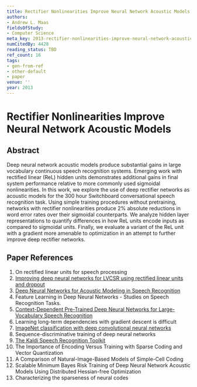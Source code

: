 ```yaml
---
title: Rectifier Nonlinearities Improve Neural Network Acoustic Models
authors:
- Andrew L. Maas
fieldsOfStudy:
- Computer Science
meta_key: 2013-rectifier-nonlinearities-improve-neural-network-acoustic-models
numCitedBy: 4428
reading_status: TBD
ref_count: 16
tags:
- gen-from-ref
- other-default
- paper
venue: ''
year: 2013
---
```


# Rectifier Nonlinearities Improve Neural Network Acoustic Models

## Abstract

Deep neural network acoustic models produce substantial gains in large vocabulary continuous speech recognition systems. Emerging work with rectified linear (ReL) hidden units demonstrates additional gains in final system performance relative to more commonly used sigmoidal nonlinearities. In this work, we explore the use of deep rectifier networks as acoustic models for the 300 hour Switchboard conversational speech recognition task. Using simple training procedures without pretraining, networks with rectifier nonlinearities produce 2% absolute reductions in word error rates over their sigmoidal counterparts. We analyze hidden layer representations to quantify differences in how ReL units encode inputs as compared to sigmoidal units. Finally, we evaluate a variant of the ReL unit with a gradient more amenable to optimization in an attempt to further improve deep rectifier networks.

## Paper References

1. On rectified linear units for speech processing
2. [Improving deep neural networks for LVCSR using rectified linear units and dropout](2013-improving-deep-neural-networks-for-lvcsr-using-rectified-linear-units-and-dropout)
3. [Deep Neural Networks for Acoustic Modeling in Speech Recognition](2012-deep-neural-networks-for-acoustic-modeling-in-speech-recognition)
4. Feature Learning in Deep Neural Networks - Studies on Speech Recognition Tasks.
5. [Context-Dependent Pre-Trained Deep Neural Networks for Large-Vocabulary Speech Recognition](2012-context-dependent-pre-trained-deep-neural-networks-for-large-vocabulary-speech-recognition)
6. Learning long-term dependencies with gradient descent is difficult
7. [ImageNet classification with deep convolutional neural networks](2012-alexnet.md)
8. Sequence-discriminative training of deep neural networks
9. [The Kaldi Speech Recognition Toolkit](2011-the-kaldi-speech-recognition-toolkit)
10. The Importance of Encoding Versus Training with Sparse Coding and Vector Quantization
11. A Comparison of Natural-Image-Based Models of Simple-Cell Coding
12. Scalable Minimum Bayes Risk Training of Deep Neural Network Acoustic Models Using Distributed Hessian-free Optimization
13. Characterizing the sparseness of neural codes
